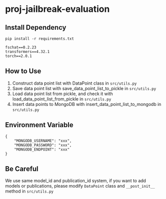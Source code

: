 # proj-jailbreak-evaluation
## Install Dependency
```
pip install -r requirements.txt
```

```
fschat==0.2.23
transformers==4.32.1
torch==2.0.1
```
## How to Use
1. Construct data point list with DataPoint class in `src/utils.py`
2. Save data point list with save_data_point_list_to_pickle in `src/utils.py`
3. Load data point list from pickle, and check it with load_data_point_list_from_pickle in `src/utils.py`
4. Insert data points to MongoDB with insert_data_point_list_to_mongodb in `src/utils.py`
## Environment Variable
```
{
    "MONGODB_USERNAME": "xxx",
    "MONGODB_PASSWORD": "xxx",
    "MONGODB_ENDPOINT": "xxx"
}
```
## Be Careful
We use same model_id and publication_id system, if you want to add models or publications, please modify `DataPoint` class and `__post_init__` method in `src/utils.py`